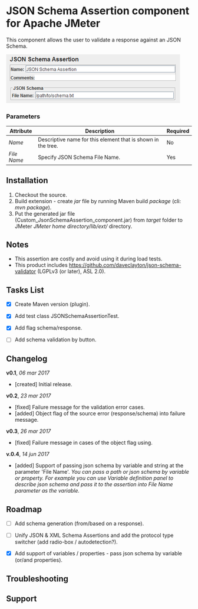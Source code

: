 # JSON Schema Assertion component for Apache JMeter
This component allows the user to validate a response against an JSON Schema.

![Screenshot for Control-Panel of JSON Schema Assertion](/JSONSchemaAssertion.png)

### Parameters
Attribute | Description | Required
------------ | ------------- | -------------
_Name_ | Descriptive name for this element that is shown in the tree. | No
_File Name_ | Specify JSON Schema File Name. | Yes


## Installation
1. Checkout the source.
2. Build extension - create _jar_ file by running Maven build _package_ (cli: _mvn package_).
3. Put the generated jar file (Custom_JsonSchemaAssertion_component.jar) from _target_ folder to JMeter _JMeter home directory/lib/ext/_ directory.


## Notes
- This assertion are costly and avoid using it during load tests.
- This product includes https://github.com/daveclayton/json-schema-validator (LGPLv3 (or later), ASL 2.0).


## Tasks List
- [x] Create Maven version (plugin).
- [x] Add test class JSONSchemaAssertionTest.
- [x] Add flag schema/response.
- [ ] Add schema validation by button.


## Changelog
**v0.1**, _06 mar 2017_
  - [created] Initial release.
  
**v0.2**, _23 mar 2017_
  - [fixed] Failure message for the validation error cases.
  - [added] Object flag of the source error (response/schema) into failure message.

**v0.3**, _26 mar 2017_
  - [fixed] Failure message in cases of the object flag using.

**v.0.4**, _14 jun 2017_
  - [added] Support of passing json schema by variable and string at the parameter 'File Name'. _You can pass a path or json schema by variable or property. For example you can use Variable definition panel to describe json schema and pass it to the assertion into File Name parameter as the variable._


## Roadmap
- [ ] Add schema generation (from/based on a response).
- [ ] Unify JSON & XML Schema Assertions and add the protocol type switcher (add radio-box / autodetection?).
- [x] Add support of variables / properties - pass json schema by variable (or/and properties).


## Troubleshooting


## Support

